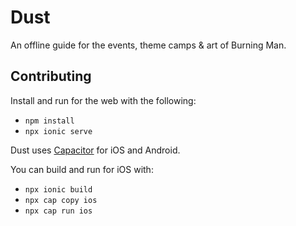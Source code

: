 # Dust

An offline guide for the events, theme camps & art of Burning Man.

## Contributing

Install and run for the web with the following:
- `npm install`
- `npx ionic serve`

Dust uses [Capacitor](https://capacitorjs.com) for iOS and Android.

You can build and run for iOS with:
- `npx ionic build`
- `npx cap copy ios`
- `npx cap run ios`


